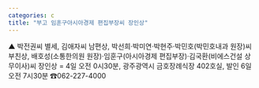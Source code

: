 ```yaml
---
categories: c
title: "부고 임훈구아시아경제 편집부장씨 장인상"
---
```

▲ 박전권씨 별세, 김애자씨 남편상, 박선희·박미연·박현주·박민호(박민호내과 원장)씨 부친상, 배호성(소통한의원 원장)·임훈구(아시아경제 편집부장)·김국환(비에스건설 상무이사)씨 장인상 = 4일 오전 0시30분, 광주광역시 금호장례식장 402호실, 발인 6일 오전 7시30분 ☎062-227-4000